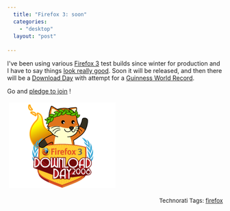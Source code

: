 ```yaml
---
  title: "Firefox 3: soon"
  categories: 
    - "desktop"
  layout: "post"

---
```

<p>
I've been using various <a href="http://wiki.mozilla.org/Firefox3">Firefox 3</a> test builds since winter for production and I have to say things <a href="http://developer.mozilla.org/en/docs/Firefox_3_for_developers">look really good</a>. Soon it will be released, and then there will be a <a href="http://www.spreadfirefox.com/en-US/worldrecord/">Download Day</a> with attempt for a <a href="http://www.spreadfirefox.com/en-US/worldrecord/webrecords">Guinness World Record</a>.
</p><p>
Go and <a href="http://www.spreadfirefox.com/en-US/worldrecord/">pledge to join</a> !
</p><p>
<img src="/files/dday_badge_fox.png" height="200" width="250" border="0" hspace="4" vspace="4" alt="Firefox 3 Download Day" title="Firefox 3 Download Day" /></p><p style="text-align:right;">
<span style="font-size:10pt;">Technorati Tags: </span><span style="font-size:10pt;"><a href="http://www.technorati.com/tag/firefox">firefox</a></span>
</p>